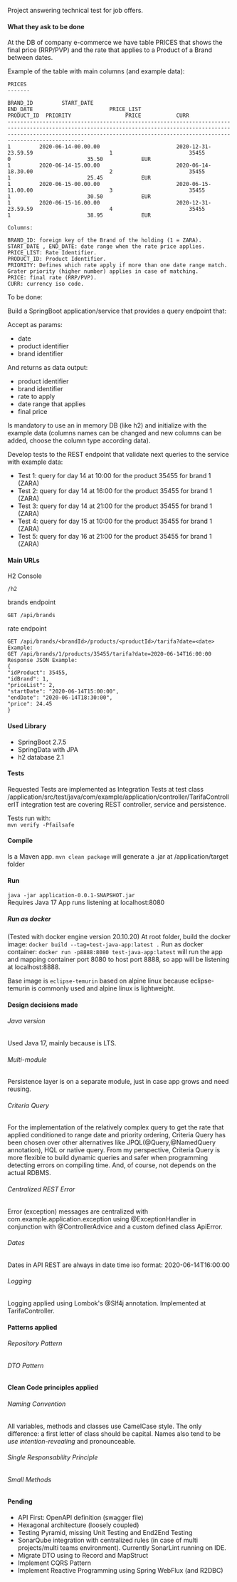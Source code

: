 Project answering technical test for job offers.

#### What they ask to be done

At the DB of company e-commerce we have table PRICES that shows the final price (RRP/PVP) and the rate that applies to a Product of a Brand between dates.

Example of the table with main columns (and example data):

```text
PRICES
-------

BRAND_ID         START_DATE                                    END_DATE                        PRICE_LIST                   PRODUCT_ID  PRIORITY                 PRICE           CURR
------------------------------------------------------------------------------------------------------------------------------------------------------------------------------------------------------------------------------------------
1         2020-06-14-00.00.00                        2020-12-31-23.59.59                        1                        35455                0                        35.50            EUR
1         2020-06-14-15.00.00                        2020-06-14-18.30.00                        2                        35455                1                        25.45            EUR
1         2020-06-15-00.00.00                        2020-06-15-11.00.00                        3                        35455                1                        30.50            EUR
1         2020-06-15-16.00.00                        2020-12-31-23.59.59                        4                        35455                1                        38.95            EUR

Columns:

BRAND_ID: foreign key of the Brand of the holding (1 = ZARA).
START_DATE , END_DATE: date range when the rate price applies.
PRICE_LIST: Rate Identifier.
PRODUCT_ID: Product Identifier.
PRIORITY: Defines which rate apply if more than one date range match. Grater priority (higher number) applies in case of matching.
PRICE: final rate (RRP/PVP).
CURR: currency iso code.
```
To be done:

Build a SpringBoot application/service that provides a query endpoint that:

Accept as params:
* date
* product identifier
* brand identifier

And returns as data output:
* product identifier
* brand identifier
* rate to apply
* date range that applies
* final price

Is mandatory to use an in memory DB (like h2) and initialize with the example data (columns names can be changed and new columns can be added, choose the column type according data).

Develop tests to the REST endpoint that validate next queries to the service with example data:
* Test 1: query for day 14 at 10:00 for the product 35455 for brand 1 (ZARA)
* Test 2: query for day 14 at 16:00 for the product 35455 for brand 1 (ZARA)
* Test 3: query for day 14 at 21:00 for the product 35455 for brand 1 (ZARA)
* Test 4: query for day 15 at 10:00 for the product 35455 for brand 1 (ZARA)
* Test 5: query for day 16 at 21:00 for the product 35455 for brand 1 (ZARA)

#### Main URLs

H2 Console<br>
```text
/h2
```

brands endpoint<br>
```text
GET /api/brands
```
rate endpoint<br>
```text
GET /api/brands/<brandId>/products/<productId>/tarifa?date=<date>
Example:
GET /api/brands/1/products/35455/tarifa?date=2020-06-14T16:00:00
Response JSON Example:
{
"idProduct": 35455,
"idBrand": 1,
"priceList": 2,
"startDate": "2020-06-14T15:00:00",
"endDate": "2020-06-14T18:30:00",
"price": 24.45
}
```

#### Used Library
* SpringBoot 2.7.5 
* SpringData with JPA
* h2 database 2.1

#### Tests
Requested Tests are implemented as Integration Tests at test class<br>
/application/src/test/java/com/example/application/controller/TarifaControllerIT
integration test are covering REST controller, service and persistence.

Tests run with:<br>
`mvn verify -Pfailsafe`

#### Compile
Is a Maven app.
`mvn clean package` will generate a .jar at /application/target folder

#### Run
`java -jar application-0.0.1-SNAPSHOT.jar`
<br>Requires Java 17
App runs listening at localhost:8080

##### Run as docker

(Tested with docker engine version 20.10.20)
At root folder, build the docker image:
`docker build --tag=test-java-app:latest .`
Run as docker container:
`docker run -p8888:8080 test-java-app:latest`
will run the app and mapping container port 8080 to host port 8888,
so app will be listening at localhost:8888.

Base image is `eclipse-temurin` based on alpine linux because eclipse-temurin is commonly used and alpine linux is lightweight.

#### Design decisions made

###### Java version
Used Java 17, mainly because is LTS. 

###### Multi-module
Persistence layer is on a separate module, just in case app grows and need reusing.  

###### Criteria Query
For the implementation of the relatively complex query to get the rate that applied conditioned to range date and priority ordering, Criteria Query has been chosen over other alternatives like JPQL(@Query,@NamedQuery annotation), HQL or native query.
From my perspective, Criteria Query is more flexible to build dynamic queries and safer when programming detecting errors on compiling time. 
And, of course, not depends on the actual RDBMS.

###### Centralized REST Error
Error (exception) messages are centralized with com.example.application.exception using @ExceptionHandler in conjunction with @ControllerAdvice and a custom defined class ApiError. 

###### Dates
Dates in API REST are always in date time iso format: 2020-06-14T16:00:00

###### Logging
Logging applied using Lombok's @Slf4j annotation. Implemented at TarifaController.

#### Patterns applied

###### Repository Pattern
###### DTO Pattern

#### Clean Code principles applied

###### Naming Convention
All variables, methods and classes use CamelCase style. The only difference: a first letter of class should be capital.
Names also tend to be _use intention-revealing_ and pronounceable.

###### Single Responsability Principle

###### Small Methods

#### Pending

* API First: OpenAPI definition (swagger file)
* Hexagonal architecture (loosely coupled)
* Testing Pyramid, missing Unit Testing and End2End Testing
* SonarQube integration with centralized rules (in case of multi projects/multi teams environment). Currently SonarLint running on IDE.
* Migrate DTO using to Record and MapStruct
* Implement CQRS Pattern
* Implement Reactive Programming using Spring WebFlux (and R2DBC)